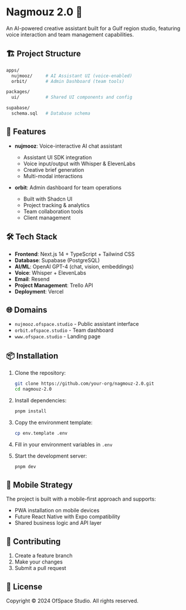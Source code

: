 # Nagmouz 2.0 🎨

An AI-powered creative assistant built for a Gulf region studio, featuring voice interaction and team management capabilities.

## 🏗 Project Structure

```bash
apps/
  nujmooz/     # AI Assistant UI (voice-enabled)
  orbit/       # Admin Dashboard (team tools)

packages/
  ui/          # Shared UI components and config

supabase/
  schema.sql   # Database schema
```

## 🚀 Features

- **nujmooz**: Voice-interactive AI chat assistant
  - Assistant UI SDK integration
  - Voice input/output with Whisper & ElevenLabs
  - Creative brief generation
  - Multi-modal interactions

- **orbit**: Admin dashboard for team operations
  - Built with Shadcn UI
  - Project tracking & analytics
  - Team collaboration tools
  - Client management

## 🛠 Tech Stack

- **Frontend**: Next.js 14 + TypeScript + Tailwind CSS
- **Database**: Supabase (PostgreSQL)
- **AI/ML**: OpenAI GPT-4 (chat, vision, embeddings)
- **Voice**: Whisper + ElevenLabs
- **Email**: Resend
- **Project Management**: Trello API
- **Deployment**: Vercel

## 🌐 Domains

- `nujmooz.ofspace.studio` - Public assistant interface
- `orbit.ofspace.studio` - Team dashboard
- `www.ofspace.studio` - Landing page

## 📦 Installation

1. Clone the repository:
   ```bash
   git clone https://github.com/your-org/nagmouz-2.0.git
   cd nagmouz-2.0
   ```

2. Install dependencies:
   ```bash
   pnpm install
   ```

3. Copy the environment template:
   ```bash
   cp env.template .env
   ```

4. Fill in your environment variables in `.env`

5. Start the development server:
   ```bash
   pnpm dev
   ```

## 📱 Mobile Strategy

The project is built with a mobile-first approach and supports:
- PWA installation on mobile devices
- Future React Native with Expo compatibility
- Shared business logic and API layer

## 🤝 Contributing

1. Create a feature branch
2. Make your changes
3. Submit a pull request

## 📄 License

Copyright © 2024 OfSpace Studio. All rights reserved. 